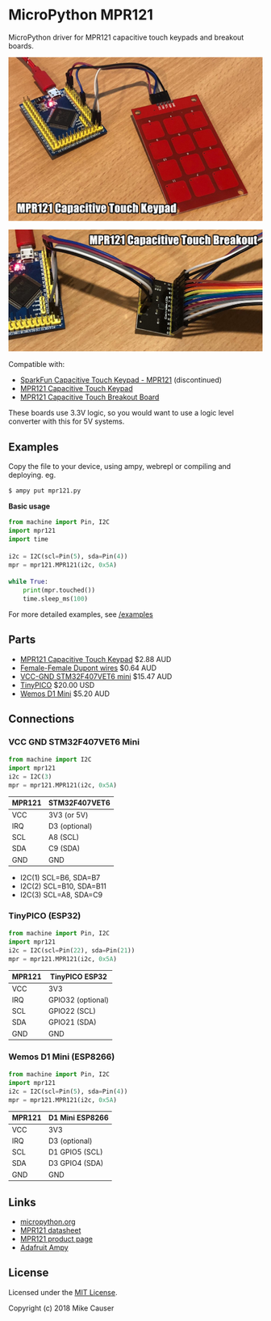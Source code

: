 # MicroPython MPR121

MicroPython driver for MPR121 capacitive touch keypads and breakout boards.

![demo](docs/demo.jpg)

![demo](docs/demo2.jpg)

Compatible with:
* [SparkFun Capacitive Touch Keypad - MPR121](https://www.sparkfun.com/products/12017) (discontinued)
* [MPR121 Capacitive Touch Keypad](https://www.aliexpress.com/item/MPR121-capacitive-touch-sensor-module-sensor-keys-keyboard-keys-for-arduino/32810655083.html)
* [MPR121 Capacitive Touch Breakout Board](https://www.aliexpress.com/item/MPR121-Breakout-V12-Capacitive-Touch-Sensor-Controller-Module-I2C-keyboard/32820571887.html)

These boards use 3.3V logic, so you would want to use a logic level converter with this for 5V systems.

## Examples

Copy the file to your device, using ampy, webrepl or compiling and deploying. eg.

```bash
$ ampy put mpr121.py
```

**Basic usage**

```python
from machine import Pin, I2C
import mpr121
import time

i2c = I2C(scl=Pin(5), sda=Pin(4))
mpr = mpr121.MPR121(i2c, 0x5A)

while True:
	print(mpr.touched())
	time.sleep_ms(100)
```

For more detailed examples, see [/examples](/examples)

## Parts

* [MPR121 Capacitive Touch Keypad](https://www.aliexpress.com/item/MPR121-capacitive-touch-sensor-module-sensor-keys-keyboard-keys-for-arduino/32810655083.html) $2.88 AUD
* [Female-Female Dupont wires](https://www.aliexpress.com/item/10pcs-10cm-2-54mm-1p-1p-Pin-Male-to-Male-Color-Breadboard-Cable-Jump-Wire-Jumper/32636873838.html) $0.64 AUD
* [VCC-GND STM32F407VET6 mini](https://www.aliexpress.com/item/STM32F407VET6-Mini-version-of-the-core-board-STM32-minimum-system-version/32709285751.html) $15.47 AUD
* [TinyPICO](https://www.tinypico.com/) $20.00 USD
* [Wemos D1 Mini](https://www.aliexpress.com/item/32529101036.html) $5.20 AUD

## Connections

### VCC GND STM32F407VET6 Mini

```python
from machine import I2C
import mpr121
i2c = I2C(3)
mpr = mpr121.MPR121(i2c, 0x5A)
```

MPR121 | STM32F407VET6
------ | -------------
VCC    | 3V3 (or 5V)
IRQ    | D3 (optional)
SCL    | A8 (SCL)
SDA    | C9 (SDA)
GND    | GND

* I2C(1) SCL=B6, SDA=B7
* I2C(2) SCL=B10, SDA=B11
* I2C(3) SCL=A8, SDA=C9

### TinyPICO (ESP32)

```python
from machine import Pin, I2C
import mpr121
i2c = I2C(scl=Pin(22), sda=Pin(21))
mpr = mpr121.MPR121(i2c, 0x5A)
```

MPR121 | TinyPICO ESP32
------ | -------------
VCC    | 3V3
IRQ    | GPIO32 (optional)
SCL    | GPIO22 (SCL)
SDA    | GPIO21 (SDA)
GND    | GND

### Wemos D1 Mini (ESP8266)

```python
from machine import Pin, I2C
import mpr121
i2c = I2C(scl=Pin(5), sda=Pin(4))
mpr = mpr121.MPR121(i2c, 0x5A)
```

MPR121 | D1 Mini ESP8266
------ | -------------
VCC    | 3V3
IRQ    | D3 (optional)
SCL    | D1 GPIO5 (SCL)
SDA    | D3 GPIO4 (SDA)
GND    | GND

## Links

* [micropython.org](http://micropython.org)
* [MPR121 datasheet](http://micropython.org/resources/datasheets/MPR121.pdf)
* [MPR121 product page](https://www.nxp.com/products/no-longer-manufactured/proximity-capacitive-touch-sensor-controller:MPR121)
* [Adafruit Ampy](https://learn.adafruit.com/micropython-basics-load-files-and-run-code/install-ampy)

## License

Licensed under the [MIT License](http://opensource.org/licenses/MIT).

Copyright (c) 2018 Mike Causer
